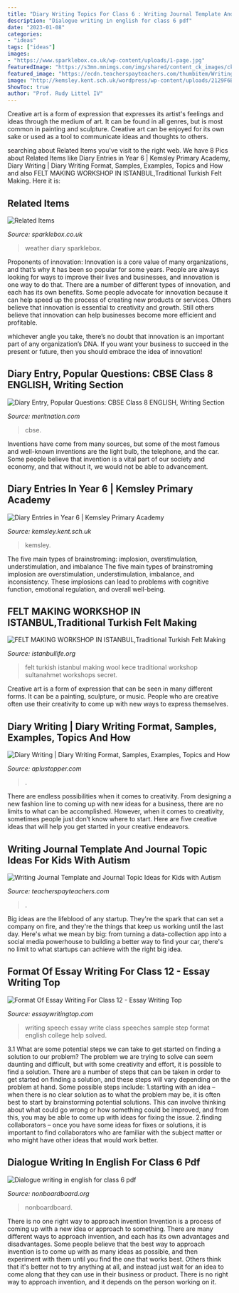 ```yaml
---
title: "Diary Writing Topics For Class 6 : Writing Journal Template And Journal Topic Ideas For Kids With Autism"
description: "Dialogue writing in english for class 6 pdf"
date: "2023-01-08"
categories:
- "ideas"
tags: ["ideas"]
images:
- "https://www.sparklebox.co.uk/wp-content/uploads/1-page.jpg"
featuredImage: "https://s3mn.mnimgs.com/img/shared/content_ck_images/ck_60502cda3486e.jpeg"
featured_image: "https://ecdn.teacherspayteachers.com/thumbitem/Writing-Journal-Template-and-Journal-Topic-Ideas-for-Kids-with-Autism-1391115488/original-294574-2.jpg"
image: "http://kemsley.kent.sch.uk/wordpress/wp-content/uploads/2129F6B7-00C4-45B5-B3EC-E1C30E5634D7-scaled.jpeg"
ShowToc: true
author: "Prof. Rudy Littel IV"
---
```



Creative art is a form of expression that expresses its artist's feelings and ideas through the medium of art. It can be found in all genres, but is most common in painting and sculpture. Creative art can be enjoyed for its own sake or used as a tool to communicate ideas and thoughts to others.

	

		
searching about Related Items you've visit to the right web. We have 8 Pics about Related Items like Diary Entries in Year 6 | Kemsley Primary Academy, Diary Writing | Diary Writing Format, Samples, Examples, Topics and How and also FELT MAKING WORKSHOP IN ISTANBUL,Traditional Turkish Felt Making. Here it is:
		
    
## Related Items

<img loading=lazy src="https://www.sparklebox.co.uk/wp-content/uploads/1-page.jpg" onerror="this.onerror=null;this.src='https://tse3.mm.bing.net/th?id=OIP.D0wpotSN3GUbKn6Y4HqGiAHaKe&amp;pid=15.1';" alt="Related Items">

_Source: sparklebox.co.uk_

>weather diary sparklebox. 

	

Proponents of innovation:
Innovation is a core value of many organizations, and that’s why it has been so popular for some years. People are always looking for ways to improve their lives and businesses, and innovation is one way to do that. There are a number of different types of innovation, and each has its own benefits.
Some people advocate for innovation because it can help speed up the process of creating new products or services. Others believe that innovation is essential to creativity and growth. Still others believe that innovation can help businesses become more efficient and profitable.

 whichever angle you take, there’s no doubt that innovation is an important part of any organization’s DNA. If you want your business to succeed in the present or future, then you should embrace the idea of innovation!

    
## Diary Entry, Popular Questions: CBSE Class 8 ENGLISH, Writing Section

<img loading=lazy src="https://s3mn.mnimgs.com/img/shared/content_ck_images/ck_60502cda3486e.jpeg" onerror="this.onerror=null;this.src='https://tse4.mm.bing.net/th?id=OIP.JcyCP51qtzPGSHuhD3FNbgHaPK&amp;pid=15.1';" alt="Diary Entry, Popular Questions: CBSE Class 8 ENGLISH, Writing Section">

_Source: meritnation.com_

>cbse. 

	

Inventions have come from many sources, but some of the most famous and well-known inventions are the light bulb, the telephone, and the car. Some people believe that invention is a vital part of our society and economy, and that without it, we would not be able to advancement.

    
## Diary Entries In Year 6 | Kemsley Primary Academy

<img loading=lazy src="http://kemsley.kent.sch.uk/wordpress/wp-content/uploads/2129F6B7-00C4-45B5-B3EC-E1C30E5634D7-scaled.jpeg" onerror="this.onerror=null;this.src='https://tse3.mm.bing.net/th?id=OIP.1C4NgVPr4bOv3lq-pgR1BwHaJ6&amp;pid=15.1';" alt="Diary Entries in Year 6 | Kemsley Primary Academy">

_Source: kemsley.kent.sch.uk_

>kemsley. 

	

The five main types of brainstroming: implosion, overstimulation, understimulation, and imbalance
The five main types of brainstroming implosion are overstimulation, understimulation, imbalance, and inconsistency. These implosions can lead to problems with cognitive function, emotional regulation, and overall well-being.

    
## FELT MAKING WORKSHOP IN ISTANBUL,Traditional Turkish Felt Making

<img loading=lazy src="https://www.istanbullife.org/felt-making/TurkeyFeltGroupheader.jpg" onerror="this.onerror=null;this.src='https://tse2.mm.bing.net/th?id=OIP.AK9o9u2mODW9AqlKVt4peAHaCx&amp;pid=15.1';" alt="FELT MAKING WORKSHOP IN ISTANBUL,Traditional Turkish Felt Making">

_Source: istanbullife.org_

>felt turkish istanbul making wool kece traditional workshop sultanahmet workshops secret. 

	

Creative art is a form of expression that can be seen in many different forms. It can be a painting, sculpture, or music. People who are creative often use their creativity to come up with new ways to express themselves.

    
## Diary Writing | Diary Writing Format, Samples, Examples, Topics And How

<img loading=lazy src="https://www.aplustopper.com/wp-content/uploads/2021/02/Diary-Writing-Example-1024x791.png" onerror="this.onerror=null;this.src='https://tse2.mm.bing.net/th?id=OIP.eXyMSrEy6ZAppTFDjNqUiwHaFu&amp;pid=15.1';" alt="Diary Writing | Diary Writing Format, Samples, Examples, Topics and How">

_Source: aplustopper.com_

>. 

	

There are endless possibilities when it comes to creativity. From designing a new fashion line to coming up with new ideas for a business, there are no limits to what can be accomplished. However, when it comes to creativity, sometimes people just don’t know where to start. Here are five creative ideas that will help you get started in your creative endeavors.

    
## Writing Journal Template And Journal Topic Ideas For Kids With Autism

<img loading=lazy src="https://ecdn.teacherspayteachers.com/thumbitem/Writing-Journal-Template-and-Journal-Topic-Ideas-for-Kids-with-Autism-1391115488/original-294574-2.jpg" onerror="this.onerror=null;this.src='https://tse2.mm.bing.net/th?id=OIP.t5NAeWD47ye_xPyhzZDWlAAAAA&amp;pid=15.1';" alt="Writing Journal Template and Journal Topic Ideas for Kids with Autism">

_Source: teacherspayteachers.com_

>. 

	

Big ideas are the lifeblood of any startup. They're the spark that can set a company on fire, and they're the things that keep us working until the last day. Here's what we mean by big: from turning a data-collection app into a social media powerhouse to building a better way to find your car, there's no limit to what startups can achieve with the right big idea.

    
## Format Of Essay Writing For Class 12 - Essay Writing Top

<img loading=lazy src="https://www.journeymexico.com/speech-writing?showimg_aldggj=speech+writing.jpg" onerror="this.onerror=null;this.src='https://tse4.mm.bing.net/th?id=OIP.m_r5BUjvPEZzJHCGpvL1ggHaE7&amp;pid=15.1';" alt="Format Of Essay Writing For Class 12 - Essay Writing Top">

_Source: essaywritingtop.com_

>writing speech essay write class speeches sample step format english college help solved. 

	

3.1 What are some potential steps we can take to get started on finding a solution to our problem?
The problem we are trying to solve can seem daunting and difficult, but with some creativity and effort, it is possible to find a solution. There are a number of steps that can be taken in order to get started on finding a solution, and these steps will vary depending on the problem at hand. Some possible steps include: 
1.starting with an idea – when there is no clear solution as to what the problem may be, it is often best to start by brainstorming potential solutions. This can involve thinking about what could go wrong or how something could be improved, and from this, you may be able to come up with ideas for fixing the issue. 
2.finding collaborators – once you have some ideas for fixes or solutions, it is important to find collaborators who are familiar with the subject matter or who might have other ideas that would work better.

    
## Dialogue Writing In English For Class 6 Pdf

<img loading=lazy src="https://nonboardboard.org/pictures/752269.jpg" onerror="this.onerror=null;this.src='https://tse2.mm.bing.net/th?id=OIP.AcNsvj6mrYoNWw4w8Kp8yAHaL0&amp;pid=15.1';" alt="Dialogue writing in english for class 6 pdf">

_Source: nonboardboard.org_

>nonboardboard. 

	

There is no one right way to approach invention
Invention is a process of coming up with a new idea or approach to something. There are many different ways to approach invention, and each has its own advantages and disadvantages. Some people believe that the best way to approach invention is to come up with as many ideas as possible, and then experiment with them until you find the one that works best. Others think that it's better not to try anything at all, and instead just wait for an idea to come along that they can use in their business or product. There is no right way to approach invention, and it depends on the person working on it.

